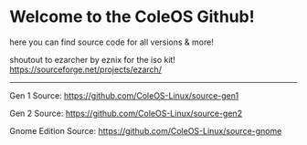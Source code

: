 # Welcome to the ColeOS Github! 

here you can find source code for all versions & more!

shoutout to ezarcher by eznix for the iso kit! https://sourceforge.net/projects/ezarch/

---

Gen 1 Source: https://github.com/ColeOS-Linux/source-gen1

Gen 2 Source: https://github.com/ColeOS-Linux/source-gen2

Gnome Edition Source: https://github.com/ColeOS-Linux/source-gnome

